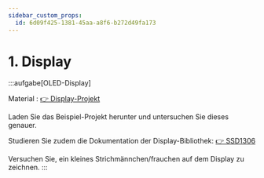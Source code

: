 ```yaml
---
sidebar_custom_props:
  id: 6d09f425-1381-45aa-a8f6-b272d49fa173
---
```

# 1. Display

:::aufgabe[OLED-Display]

Material
: [👉 Display-Projekt](assets/display-assets.zip)

Laden Sie das Beispiel-Projekt herunter und untersuchen Sie dieses genauer.

Studieren Sie zudem die Dokumentation der Display-Bibliothek: [👉 SSD1306](https://docs.micropython.org/en/latest/esp8266/tutorial/ssd1306.html)

Versuchen Sie, ein kleines Strichmännchen/frauchen auf dem Display zu zeichnen.
::: 